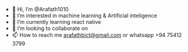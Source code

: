 - 👋 Hi, I’m @Arafath1010
- 👀 I’m interested in machine learning & Artificial inteligence
- 🌱 I’m currently learning react native
- 💞️ I’m looking to collaborate on 
- 📫 How to reach me arafathbict@gmail.com or whatsapp +94 75412 3799
<!---
Arafath1010/Arafath1010 is a ✨ special ✨ repository because its `README.md` (this file) appears on your GitHub profile.
You can click the Preview link to take a look at your changes.
--->
